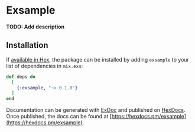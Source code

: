 # Exsample

**TODO: Add description**

## Installation

If [available in Hex](https://hex.pm/docs/publish), the package can be installed
by adding `exsample` to your list of dependencies in `mix.exs`:

```elixir
def deps do
  [
    {:exsample, "~> 0.1.0"}
  ]
end
```

Documentation can be generated with [ExDoc](https://github.com/elixir-lang/ex_doc)
and published on [HexDocs](https://hexdocs.pm). Once published, the docs can
be found at [https://hexdocs.pm/exsample](https://hexdocs.pm/exsample).

